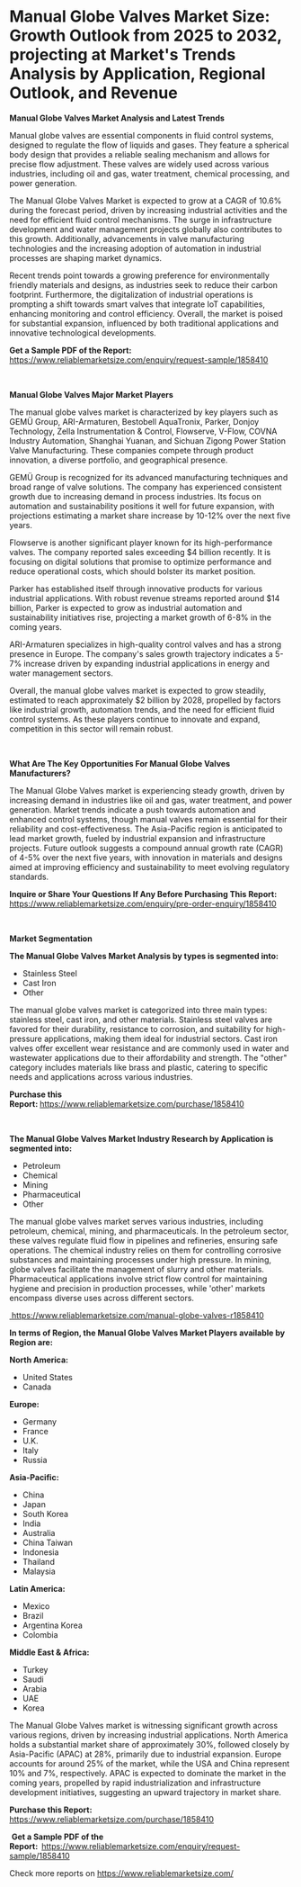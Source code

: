 <p><h1>Manual Globe Valves Market Size: Growth Outlook from 2025 to 2032, projecting at Market's Trends Analysis by Application, Regional Outlook, and Revenue</h1></p><p><strong>Manual Globe Valves Market Analysis and Latest Trends</strong></p>
<p><p>Manual globe valves are essential components in fluid control systems, designed to regulate the flow of liquids and gases. They feature a spherical body design that provides a reliable sealing mechanism and allows for precise flow adjustment. These valves are widely used across various industries, including oil and gas, water treatment, chemical processing, and power generation.</p><p>The Manual Globe Valves Market is expected to grow at a CAGR of 10.6% during the forecast period, driven by increasing industrial activities and the need for efficient fluid control mechanisms. The surge in infrastructure development and water management projects globally also contributes to this growth. Additionally, advancements in valve manufacturing technologies and the increasing adoption of automation in industrial processes are shaping market dynamics.</p><p>Recent trends point towards a growing preference for environmentally friendly materials and designs, as industries seek to reduce their carbon footprint. Furthermore, the digitalization of industrial operations is prompting a shift towards smart valves that integrate IoT capabilities, enhancing monitoring and control efficiency. Overall, the market is poised for substantial expansion, influenced by both traditional applications and innovative technological developments.</p></p>
<p><strong>Get a Sample PDF of the Report:&nbsp;</strong> <a href="https://www.reliablemarketsize.com/enquiry/request-sample/1858410?utm_campaign=2946&utm_medium=2&utm_source=Github&utm_content=ia&utm_term=11042025&utm_id=manual-globe-valves">https://www.reliablemarketsize.com/enquiry/request-sample/1858410</a></p>
<p>&nbsp;</p>
<p><strong>Manual Globe Valves Major Market Players</strong></p>
<p><p>The manual globe valves market is characterized by key players such as GEMÜ Group, ARI-Armaturen, Bestobell AquaTronix, Parker, Donjoy Technology, Zella Instrumentation & Control, Flowserve, V-Flow, COVNA Industry Automation, Shanghai Yuanan, and Sichuan Zigong Power Station Valve Manufacturing. These companies compete through product innovation, a diverse portfolio, and geographical presence.</p><p>GEMÜ Group is recognized for its advanced manufacturing techniques and broad range of valve solutions. The company has experienced consistent growth due to increasing demand in process industries. Its focus on automation and sustainability positions it well for future expansion, with projections estimating a market share increase by 10-12% over the next five years.</p><p>Flowserve is another significant player known for its high-performance valves. The company reported sales exceeding $4 billion recently. It is focusing on digital solutions that promise to optimize performance and reduce operational costs, which should bolster its market position.</p><p>Parker has established itself through innovative products for various industrial applications. With robust revenue streams reported around $14 billion, Parker is expected to grow as industrial automation and sustainability initiatives rise, projecting a market growth of 6-8% in the coming years.</p><p>ARI-Armaturen specializes in high-quality control valves and has a strong presence in Europe. The company's sales growth trajectory indicates a 5-7% increase driven by expanding industrial applications in energy and water management sectors.</p><p>Overall, the manual globe valves market is expected to grow steadily, estimated to reach approximately $2 billion by 2028, propelled by factors like industrial growth, automation trends, and the need for efficient fluid control systems. As these players continue to innovate and expand, competition in this sector will remain robust.</p></p>
<p>&nbsp;</p>
<p><strong>What Are The Key Opportunities For Manual Globe Valves Manufacturers?</strong></p>
<p><p>The Manual Globe Valves market is experiencing steady growth, driven by increasing demand in industries like oil and gas, water treatment, and power generation. Market trends indicate a push towards automation and enhanced control systems, though manual valves remain essential for their reliability and cost-effectiveness. The Asia-Pacific region is anticipated to lead market growth, fueled by industrial expansion and infrastructure projects. Future outlook suggests a compound annual growth rate (CAGR) of 4-5% over the next five years, with innovation in materials and designs aimed at improving efficiency and sustainability to meet evolving regulatory standards.</p></p>
<p><strong>Inquire or Share Your Questions If Any Before Purchasing This Report:</strong> <a href="https://www.reliablemarketsize.com/enquiry/pre-order-enquiry/1858410?utm_campaign=2946&utm_medium=2&utm_source=Github&utm_content=ia&utm_term=11042025&utm_id=manual-globe-valves">https://www.reliablemarketsize.com/enquiry/pre-order-enquiry/1858410</a></p>
<p>&nbsp;</p>
<p><strong>Market Segmentation</strong></p>
<p><strong>The Manual Globe Valves Market Analysis by types is segmented into:</strong></p>
<p><ul><li>Stainless Steel</li><li>Cast Iron</li><li>Other</li></ul></p>
<p><p>The manual globe valves market is categorized into three main types: stainless steel, cast iron, and other materials. Stainless steel valves are favored for their durability, resistance to corrosion, and suitability for high-pressure applications, making them ideal for industrial sectors. Cast iron valves offer excellent wear resistance and are commonly used in water and wastewater applications due to their affordability and strength. The "other" category includes materials like brass and plastic, catering to specific needs and applications across various industries.</p></p>
<p><strong>Purchase this Report:&nbsp;</strong><a href="https://www.reliablemarketsize.com/purchase/1858410?utm_campaign=2946&utm_medium=2&utm_source=Github&utm_content=ia&utm_term=11042025&utm_id=manual-globe-valves">https://www.reliablemarketsize.com/purchase/1858410</a></p>
<p>&nbsp;</p>
<p><strong>The Manual Globe Valves Market Industry Research by Application is segmented into:</strong></p>
<p><ul><li>Petroleum</li><li>Chemical</li><li>Mining</li><li>Pharmaceutical</li><li>Other</li></ul></p>
<p><p>The manual globe valves market serves various industries, including petroleum, chemical, mining, and pharmaceuticals. In the petroleum sector, these valves regulate fluid flow in pipelines and refineries, ensuring safe operations. The chemical industry relies on them for controlling corrosive substances and maintaining processes under high pressure. In mining, globe valves facilitate the management of slurry and other materials. Pharmaceutical applications involve strict flow control for maintaining hygiene and precision in production processes, while 'other' markets encompass diverse uses across different sectors.</p></p>
<p><a href="https://www.reliablemarketsize.com/manual-globe-valves-r1858410?utm_campaign=2946&utm_medium=2&utm_source=Github&utm_content=ia&utm_term=11042025&utm_id=manual-globe-valves">&nbsp;https://www.reliablemarketsize.com/manual-globe-valves-r1858410</a></p>
<p><strong>In terms of Region, the Manual Globe Valves Market Players available by Region are:</strong></p>
<p>
    <p> <strong> North America: </strong>
        <ul>
            <li>United States</li>
            <li>Canada</li>
        </ul>
        </p> 
    <p> <strong> Europe: </strong>
        <ul>
            <li>Germany</li>
            <li>France</li>
            <li>U.K.</li>
            <li>Italy</li>
            <li>Russia</li>
        </ul>
        </p> 
    <p> <strong> Asia-Pacific: </strong>
        <ul>
            <li>China</li>
            <li>Japan</li>
            <li>South Korea</li>
            <li>India</li>
            <li>Australia</li>
            <li>China Taiwan</li>
            <li>Indonesia</li>
            <li>Thailand</li>
            <li>Malaysia</li>
        </ul>
        </p> 
    <p> <strong> Latin America: </strong>
        <ul>
            <li>Mexico</li>
            <li>Brazil</li>
            <li>Argentina Korea</li>
            <li>Colombia</li>
        </ul>
        </p> 
    <p> <strong> Middle East & Africa: </strong>
        <ul>
            <li>Turkey</li>
            <li>Saudi</li>
            <li>Arabia</li>
            <li>UAE</li>
            <li>Korea</li>
        </ul>
    </p>
    </p>
<p><p>The Manual Globe Valves market is witnessing significant growth across various regions, driven by increasing industrial applications. North America holds a substantial market share of approximately 30%, followed closely by Asia-Pacific (APAC) at 28%, primarily due to industrial expansion. Europe accounts for around 25% of the market, while the USA and China represent 10% and 7%, respectively. APAC is expected to dominate the market in the coming years, propelled by rapid industrialization and infrastructure development initiatives, suggesting an upward trajectory in market share.</p></p>
<p><strong>Purchase this Report: </strong><a href="https://www.reliablemarketsize.com/purchase/1858410?utm_campaign=2946&utm_medium=2&utm_source=Github&utm_content=ia&utm_term=11042025&utm_id=manual-globe-valves">https://www.reliablemarketsize.com/purchase/1858410</a></p>
<p>&nbsp;<strong>Get a Sample PDF of the Report:&nbsp;&nbsp;</strong><a href="https://www.reliablemarketsize.com/enquiry/request-sample/1858410?utm_campaign=2946&utm_medium=2&utm_source=Github&utm_content=ia&utm_term=11042025&utm_id=manual-globe-valves">https://www.reliablemarketsize.com/enquiry/request-sample/1858410</a></p>
<p><strong></strong></p>
<p>Check more reports on <a href="https://www.reliablemarketsize.com/?utm_campaign=2946&utm_medium=2&utm_source=Github&utm_content=ia&utm_term=11042025&utm_id=manual-globe-valves">https://www.reliablemarketsize.com/</a></p>